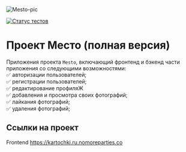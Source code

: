 <img src="https://cdn1.ozone.ru/s3/multimedia-u/6265130454.jpg" alt="Mesto-pic" />

[![Статус тестов](../../actions/workflows/tests.yml/badge.svg)](../../actions/workflows/tests.yml)

# Проект Место (полная версия)  

Приложения проекта `Mesto`, включающий фронтенд и бэкенд части приложения со следующими возможностями:  
:white_check_mark: авторизации пользователей;  
:white_check_mark: регистрации пользователей;  
:white_check_mark: редактирование профиляЖ  
:white_check_mark: добавления и просмотра своих фотографий;  
:white_check_mark: лайкания фотографий;  
:white_check_mark: удаления фотографий;

## Ссылки на проект
Frontend https://kartochki.ru.nomoreparties.co
